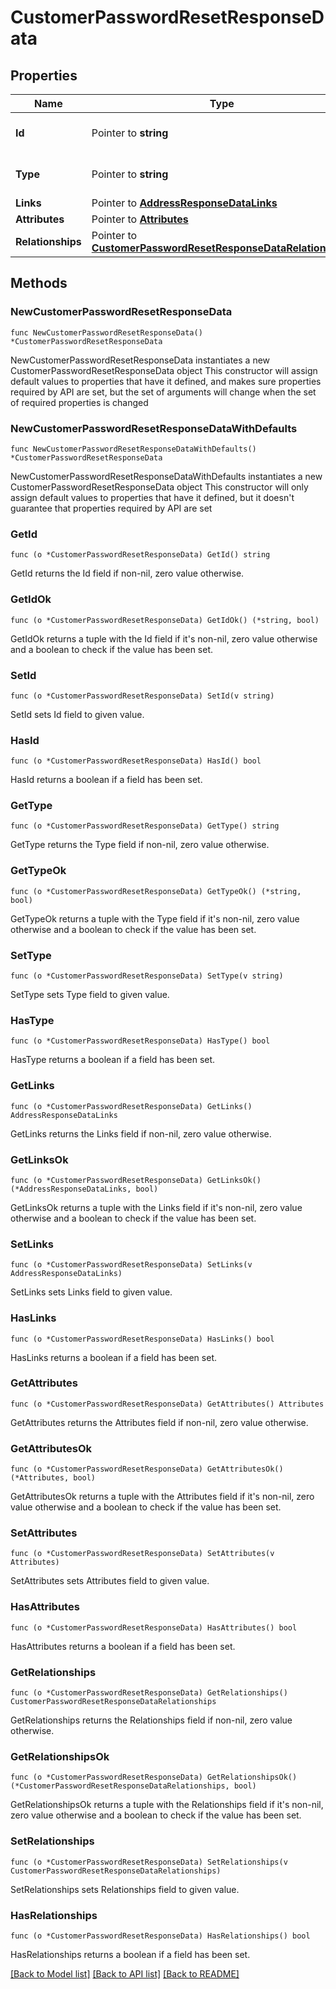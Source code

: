 # CustomerPasswordResetResponseData

## Properties

Name | Type | Description | Notes
------------ | ------------- | ------------- | -------------
**Id** | Pointer to **string** | The resource&#39;s id | [optional] 
**Type** | Pointer to **string** | The resource&#39;s type | [optional] 
**Links** | Pointer to [**AddressResponseDataLinks**](AddressResponseDataLinks.md) |  | [optional] 
**Attributes** | Pointer to [**Attributes**](Attributes.md) |  | [optional] 
**Relationships** | Pointer to [**CustomerPasswordResetResponseDataRelationships**](CustomerPasswordResetResponseDataRelationships.md) |  | [optional] 

## Methods

### NewCustomerPasswordResetResponseData

`func NewCustomerPasswordResetResponseData() *CustomerPasswordResetResponseData`

NewCustomerPasswordResetResponseData instantiates a new CustomerPasswordResetResponseData object
This constructor will assign default values to properties that have it defined,
and makes sure properties required by API are set, but the set of arguments
will change when the set of required properties is changed

### NewCustomerPasswordResetResponseDataWithDefaults

`func NewCustomerPasswordResetResponseDataWithDefaults() *CustomerPasswordResetResponseData`

NewCustomerPasswordResetResponseDataWithDefaults instantiates a new CustomerPasswordResetResponseData object
This constructor will only assign default values to properties that have it defined,
but it doesn't guarantee that properties required by API are set

### GetId

`func (o *CustomerPasswordResetResponseData) GetId() string`

GetId returns the Id field if non-nil, zero value otherwise.

### GetIdOk

`func (o *CustomerPasswordResetResponseData) GetIdOk() (*string, bool)`

GetIdOk returns a tuple with the Id field if it's non-nil, zero value otherwise
and a boolean to check if the value has been set.

### SetId

`func (o *CustomerPasswordResetResponseData) SetId(v string)`

SetId sets Id field to given value.

### HasId

`func (o *CustomerPasswordResetResponseData) HasId() bool`

HasId returns a boolean if a field has been set.

### GetType

`func (o *CustomerPasswordResetResponseData) GetType() string`

GetType returns the Type field if non-nil, zero value otherwise.

### GetTypeOk

`func (o *CustomerPasswordResetResponseData) GetTypeOk() (*string, bool)`

GetTypeOk returns a tuple with the Type field if it's non-nil, zero value otherwise
and a boolean to check if the value has been set.

### SetType

`func (o *CustomerPasswordResetResponseData) SetType(v string)`

SetType sets Type field to given value.

### HasType

`func (o *CustomerPasswordResetResponseData) HasType() bool`

HasType returns a boolean if a field has been set.

### GetLinks

`func (o *CustomerPasswordResetResponseData) GetLinks() AddressResponseDataLinks`

GetLinks returns the Links field if non-nil, zero value otherwise.

### GetLinksOk

`func (o *CustomerPasswordResetResponseData) GetLinksOk() (*AddressResponseDataLinks, bool)`

GetLinksOk returns a tuple with the Links field if it's non-nil, zero value otherwise
and a boolean to check if the value has been set.

### SetLinks

`func (o *CustomerPasswordResetResponseData) SetLinks(v AddressResponseDataLinks)`

SetLinks sets Links field to given value.

### HasLinks

`func (o *CustomerPasswordResetResponseData) HasLinks() bool`

HasLinks returns a boolean if a field has been set.

### GetAttributes

`func (o *CustomerPasswordResetResponseData) GetAttributes() Attributes`

GetAttributes returns the Attributes field if non-nil, zero value otherwise.

### GetAttributesOk

`func (o *CustomerPasswordResetResponseData) GetAttributesOk() (*Attributes, bool)`

GetAttributesOk returns a tuple with the Attributes field if it's non-nil, zero value otherwise
and a boolean to check if the value has been set.

### SetAttributes

`func (o *CustomerPasswordResetResponseData) SetAttributes(v Attributes)`

SetAttributes sets Attributes field to given value.

### HasAttributes

`func (o *CustomerPasswordResetResponseData) HasAttributes() bool`

HasAttributes returns a boolean if a field has been set.

### GetRelationships

`func (o *CustomerPasswordResetResponseData) GetRelationships() CustomerPasswordResetResponseDataRelationships`

GetRelationships returns the Relationships field if non-nil, zero value otherwise.

### GetRelationshipsOk

`func (o *CustomerPasswordResetResponseData) GetRelationshipsOk() (*CustomerPasswordResetResponseDataRelationships, bool)`

GetRelationshipsOk returns a tuple with the Relationships field if it's non-nil, zero value otherwise
and a boolean to check if the value has been set.

### SetRelationships

`func (o *CustomerPasswordResetResponseData) SetRelationships(v CustomerPasswordResetResponseDataRelationships)`

SetRelationships sets Relationships field to given value.

### HasRelationships

`func (o *CustomerPasswordResetResponseData) HasRelationships() bool`

HasRelationships returns a boolean if a field has been set.


[[Back to Model list]](../README.md#documentation-for-models) [[Back to API list]](../README.md#documentation-for-api-endpoints) [[Back to README]](../README.md)


